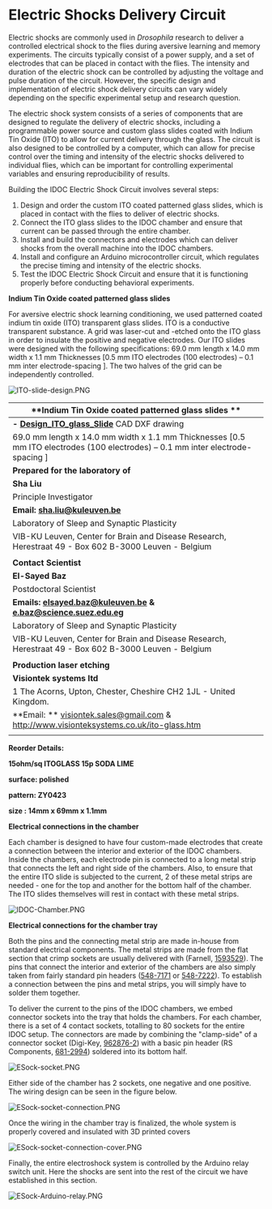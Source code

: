 # **Electric Shocks Delivery Circuit**



Electric shocks are commonly used in *Drosophila* research to deliver a controlled electrical shock to the flies during aversive learning and memory experiments. The circuits typically consist of a power supply, and a set of electrodes that can be placed in contact with the flies. The intensity and duration of the electric shock can be controlled by adjusting the voltage and pulse duration of the circuit. However, the specific design and implementation of electric shock delivery circuits can vary widely depending on the specific experimental setup and research question.

The electric shock system consists of a series of components that are designed to regulate the delivery of electric shocks, including a programmable power source and custom glass slides coated with Indium Tin Oxide (ITO) to allow for current delivery through the glass. The circuit is also designed to be controlled by a computer, which can allow for precise control over the timing and intensity of the electric shocks delivered to individual flies, which can be important for controlling experimental variables and ensuring reproducibility of results.



Building the IDOC Electric Shock Circuit involves several steps:

1. Design and order the custom ITO coated patterned glass slides, which is placed in contact with the flies to deliver of electric shocks.
2. Connect the ITO glass slides to the IDOC chamber and ensure that current can be passed through the entire chamber.
3. Install and build the connectors and electrodes which can deliver shocks from the overall machine into the IDOC chambers.
4. Install and configure an Arduino microcontroller circuit, which regulates the precise timing and intensity of the electric shocks.
5. Test the IDOC Electric Shock Circuit and ensure that it is functioning properly before conducting behavioral experiments.



**Indium Tin Oxide coated patterned glass slides** 

For aversive electric shock learning conditioning, we used patterned coated indium tin oxide (ITO) transparent glass slides. ITO is a conductive transparent substance. A grid was laser-cut and -etched onto the ITO glass in order to insulate the positive and negative electrodes. Our ITO slides were designed with the following specifications: 69.0 mm length x 14.0 mm width x 1.1 mm Thicknesses [0.5 mm ITO electrodes (100 electrodes) – 0.1 mm inter electrode-spacing ]. The two halves of the grid can be independently controlled. 



![ITO-slide-design.PNG](assets/Images/ITO-slide-design.PNG)


| **Indium Tin Oxide coated patterned glass slides ** |
| ---------------------------------------- |
| **- [Design_ITO_glass_Slide](../src/ElectricShock)** CAD DXF drawing |
| 69.0 mm length x 14.0 mm width x 1.1 mm Thicknesses [0.5 mm ITO electrodes (100 electrodes) – 0.1 mm inter electrode-spacing ] |
| **Prepared for the  laboratory of**      |
| **Sha Liu**                              |
| Principle Investigator                   |
| **Email:  [sha.liu@kuleuven.be](mailto:sha.liu@kuleuven.be)** |
| Laboratory of Sleep and Synaptic Plasticity |
| VIB-KU Leuven, Center for Brain and Disease Research, Herestraat 49 - Box 602 B-3000 Leuven - Belgium |
|                                          |
| **Contact Scientist**                    |
| **El-Sayed Baz**                         |
| Postdoctoral Scientist                   |
| **Emails: [elsayed.baz@kuleuven.be](mailto:elsayed.baz@kuleuven.be)      &   [e.baz@science.suez.edu.eg](mailto:e.baz@science.suez.edu.eg)** |
| Laboratory of Sleep and Synaptic Plasticity |
| VIB-KU Leuven, Center for Brain and Disease Research, Herestraat 49 - Box 602 B-3000 Leuven - Belgium |
|                                          |
| **Production laser etching**             |
| **Visiontek systems ltd**                |
| 1 The Acorns, Upton,  Chester,  Cheshire CH2 1JL - United Kingdom. |
| **Email:   **  [visiontek.sales@gmail.com](mailto:visiontek.sales@gmail.com)               & http://www.visionteksystems.co.uk/ito-glass.htm |
|                                          |

**Reorder Details:** 

**15ohm/sq ITOGLASS 15p SODA LIME**

**surface: polished**

**pattern: ZY0423**

**size : 14mm x 69mm x 1.1mm**


**Electrical connections in the chamber**

Each chamber is designed to have four custom-made electrodes that create a connection between the interior and exterior of the IDOC chambers. Inside the chambers, each electrode pin is connected to a long metal strip that connects the left and right side of the chambers. Also, to ensure that the entire ITO slide is subjected to the current, 2 of these metal strips are needed - one for the top and another for the bottom half of the chamber. The ITO slides themselves will rest in contact with these metal strips.

![IDOC-Chamber.PNG](assets/Images/IDOC-Chamber.PNG)

**Electrical connections for the chamber tray**

Both the pins and the connecting metal strip are made in-house from standard electrical components. The metal strips are made from the flat section that crimp sockets are usually delivered with (Farnell, [1593529](https://be.farnell.com/multicomp/2226tg/crimp-terminal-24-28awg/dp/1593529?ost=1593529)). The pins that connect the interior and exterior of the chambers are also simply taken from fairly standard pin headers ([548-7171](https://benl.rs-online.com/web/p/pcb-headers/5487171) or  [548-7222](https://benl.rs-online.com/web/p/pcb-headers/5487222)). To establish a connection between the pins and metal strips, you will simply have to solder them together.



To deliver the current to the pins of the IDOC chambers, we embed connector sockets into the tray that holds the chambers. For each chamber, there is a set of 4 contact sockets, totalling to 80 sockets for the entire IDOC setup. The connectors are made by combining the "clamp-side" of a connector socket (Digi-Key, [962876-2](https://www.digikey.be/en/products/detail/te-connectivity-amp-connectors/962876-2/2332160)) with a basic pin header (RS Components, [681-2994](https://benl.rs-online.com/web/p/pcb-headers/6812994/)) soldered into its bottom half.

![ESock-socket.PNG](assets/Images/ESock-socket.PNG)




Either side of the chamber has 2 sockets, one negative and one positive. The wiring design can be seen in the figure below.


![ESock-socket-connection.PNG](assets/Images/ESock-socket-connection.PNG)




Once the wiring in the chamber tray is finalized, the whole system is properly covered and insulated with 3D printed covers

![ESock-socket-connection-cover.PNG](assets/Images/ESock-socket-connection-cover.PNG)




Finally, the entire electroshock system is controlled by the Arduino relay switch unit. Here the shocks are sent into the rest of the circuit we have established in this section.

![ESock-Arduino-relay.PNG](assets/Images/ESock-Arduino-relay.PNG)
